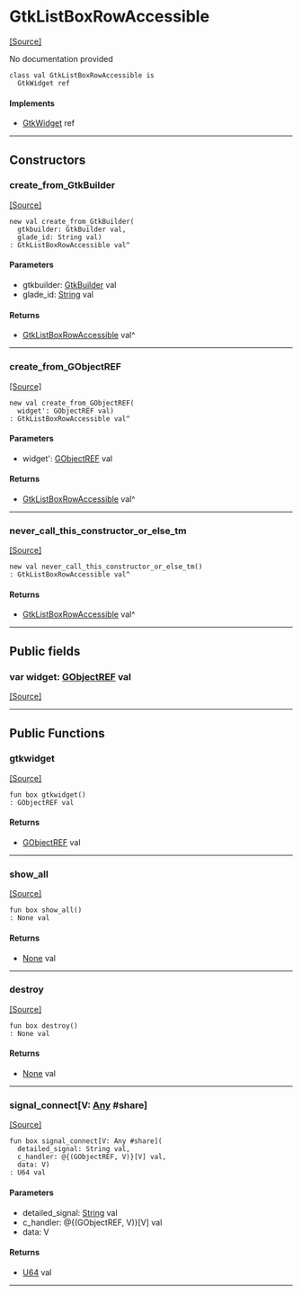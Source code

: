 # GtkListBoxRowAccessible
<span class="source-link">[[Source]](src/gtk3/GtkListBoxRowAccessible.md#L6)</span>

No documentation provided


```pony
class val GtkListBoxRowAccessible is
  GtkWidget ref
```

#### Implements

* [GtkWidget](gtk3-GtkWidget.md) ref

---

## Constructors

### create_from_GtkBuilder
<span class="source-link">[[Source]](src/gtk3/GtkListBoxRowAccessible.md#L14)</span>


```pony
new val create_from_GtkBuilder(
  gtkbuilder: GtkBuilder val,
  glade_id: String val)
: GtkListBoxRowAccessible val^
```
#### Parameters

*   gtkbuilder: [GtkBuilder](gtk3-GtkBuilder.md) val
*   glade_id: [String](builtin-String.md) val

#### Returns

* [GtkListBoxRowAccessible](gtk3-GtkListBoxRowAccessible.md) val^

---

### create_from_GObjectREF
<span class="source-link">[[Source]](src/gtk3/GtkListBoxRowAccessible.md#L17)</span>


```pony
new val create_from_GObjectREF(
  widget': GObjectREF val)
: GtkListBoxRowAccessible val^
```
#### Parameters

*   widget': [GObjectREF](minimal-browser-..-gobject-GObjectREF.md) val

#### Returns

* [GtkListBoxRowAccessible](gtk3-GtkListBoxRowAccessible.md) val^

---

### never_call_this_constructor_or_else_tm
<span class="source-link">[[Source]](src/gtk3/GtkListBoxRowAccessible.md#L20)</span>


```pony
new val never_call_this_constructor_or_else_tm()
: GtkListBoxRowAccessible val^
```

#### Returns

* [GtkListBoxRowAccessible](gtk3-GtkListBoxRowAccessible.md) val^

---

## Public fields

### var widget: [GObjectREF](minimal-browser-..-gobject-GObjectREF.md) val
<span class="source-link">[[Source]](src/gtk3/GtkListBoxRowAccessible.md#L10)</span>



---

## Public Functions

### gtkwidget
<span class="source-link">[[Source]](src/gtk3/GtkListBoxRowAccessible.md#L12)</span>


```pony
fun box gtkwidget()
: GObjectREF val
```

#### Returns

* [GObjectREF](minimal-browser-..-gobject-GObjectREF.md) val

---

### show_all
<span class="source-link">[[Source]](src/gtk3/GtkWidget.md#L4)</span>


```pony
fun box show_all()
: None val
```

#### Returns

* [None](builtin-None.md) val

---

### destroy
<span class="source-link">[[Source]](src/gtk3/GtkWidget.md#L7)</span>


```pony
fun box destroy()
: None val
```

#### Returns

* [None](builtin-None.md) val

---

### signal_connect\[V: [Any](builtin-Any.md) #share\]
<span class="source-link">[[Source]](src/gtk3/GtkWidget.md#L10)</span>


```pony
fun box signal_connect[V: Any #share](
  detailed_signal: String val,
  c_handler: @{(GObjectREF, V)}[V] val,
  data: V)
: U64 val
```
#### Parameters

*   detailed_signal: [String](builtin-String.md) val
*   c_handler: @{(GObjectREF, V)}[V] val
*   data: V

#### Returns

* [U64](builtin-U64.md) val

---

